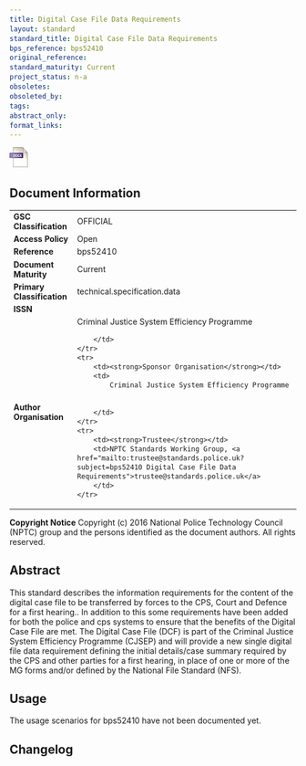 ```yaml
---
title: Digital Case File Data Requirements
layout: standard
standard_title: Digital Case File Data Requirements
bps_reference: bps52410
original_reference: 
standard_maturity: Current
project_status: n-a
obsoletes: 
obsoleted_by: 
tags: 
abstract_only:
format_links:
---
```




<a target="_blank" href="../library/bps52410/bps52410.docx">
    <img src="../images/docx@0.5x.png" alt="docx link" title="docx link" style="max-height:35px;">
</a>







## Document Information

<table>
    <tr>
        <td><strong>GSC Classification</strong></td>
        <td>OFFICIAL</td>
    </tr>
    <tr>
        <td><strong>Access Policy</strong></td>
        <td>Open</td>
    </tr>
    <tr>
        <td><strong>Reference </strong></td>
        <td>bps52410 </td>
    </tr>
    <tr>
        <td><strong>Document Maturity</strong></td>
        <td>Current</td>
    </tr>
    <tr>
        <td><strong>Primary Classification</strong></td>
        <td>technical.specification.data</td>
    </tr>
    <tr>
        <td><strong>ISSN</strong></td>
        <td></td>
    </tr>
    <tr>
        <td><strong>Author Organisation</strong></td>
        <td>
            Criminal Justice System Efficiency Programme
            
            
        </td>
    </tr>
    <tr>
        <td><strong>Sponsor Organisation</strong></td>
        <td>
            Criminal Justice System Efficiency Programme
            
            
        </td>
    </tr>
    <tr>
        <td><strong>Trustee</strong></td>
        <td>NPTC Standards Working Group, <a href="mailto:trustee@standards.police.uk?subject=bps52410 Digital Case File Data Requirements">trustee@standards.police.uk</a>
        </td>
    </tr>
</table>

**Copyright Notice**
Copyright (c) 2016 National Police Technology Council (NPTC) group and the persons identified as the document authors. All rights reserved.</p>
## Abstract
      
This standard describes  the information requirements for the content of the digital case file to be transferred by forces to the CPS, Court and Defence for a first hearing.. In addition to this some requirements have been added for both the police and cps systems to ensure that the benefits of the Digital Case File are met. The Digital Case File (DCF) is part of the Criminal Justice System Efficiency Programme (CJSEP) and will provide a new single digital file data requirement defining the initial details/case summary required by the CPS and other parties for a first hearing, in place of one or more of the  MG forms and/or defined by the National File Standard (NFS).
        
## Usage
The usage scenarios for bps52410 have not been documented yet.

## Changelog

